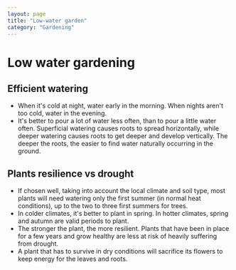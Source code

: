 ```yaml
---
layout: page
title: "Low-water garden"
category: "Gardening"
---
```


# Low water gardening

## Efficient watering

* When it's cold at night, water early in the morning. When nights aren't too cold, water in the evening.
* It's better to pour a lot of water less often, than to pour a little water often. Superficial watering causes roots to spread horizontally, while deeper watering causes roots to get deeper and develop vertically. The deeper the roots, the easier to find water naturally occurring in the ground.

## Plants resilience vs drought

* If chosen well, taking into account the local climate and soil type, most plants will need watering only the first summer (in normal heat conditions), up to the two to three first summers for trees.
* In colder climates, it's better to plant in spring. In hotter climates, spring and autumn are valid periods to plant.
* The stronger the plant, the more resilient. Plants that have been in place for a few years and grow healthy are less at risk of heavily suffering from drought.
* A plant that has to survive in dry conditions will sacrifice its flowers to keep energy for the leaves and roots.
